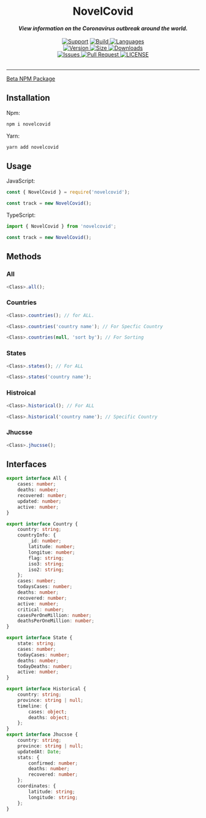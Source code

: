 <div align="center">
        <h1> NovelCovid </h1>
    <strong> <i>View information on the Coronavirus outbreak around the world.</i></strong>
  <br>
  <br>
  <a href="https://discord.gg/tTEBTxR">
    <img src="https://img.shields.io/discord/502930687503106068.svg?colorB=Blue&logo=discord&label=Support&style=for-the-badge" alt="Support"></a>

<a href="https://github.com/NovelCOVID/node-api/actions?query=workflow%3ABuild">
    <img src="https://img.shields.io/github/workflow/status/NovelCOVID/node-api/Build?color=green&label=Build&logo=github&logoColor=green&style=for-the-badge" alt="Build">
</a>

<a href="https://github.com/NovelCOVID/node-api">
    <img src="https://img.shields.io/github/languages/top/NovelCOVID/node-api?logo=typescript&logoColor=blue&style=for-the-badge" alt="Languages">
</a>
<br>
<a href="https://www.npmjs.com/package/novelcovid">
    <img src="https://img.shields.io/npm/v/novelcovid?logo=npm&style=for-the-badge" alt="Version">
</a>
<a href="https://www.npmjs.com/package/novelcovid">
	<img src="https://img.shields.io/bundlephobia/min/novelcovid?color=red&label=SIZE&logo=npm&style=for-the-badge", alt="Size">
</a>
<a href="https://www.npmjs.com/package/novelcovid">
<img src="https://img.shields.io/npm/dw/novelcovid?logo=npm&style=for-the-badge", alt="Downloads">
</a>
<br>
<a href="https://github.com/NovelCOVID/node-api/issues">
    <img src="https://img.shields.io/github/issues/NovelCOVID/node-api?color=red&logo=github&logoColor=red&style=for-the-badge" alt="Issues">
</a>

<a href="https://github.com/NovelCOVID/node-api/pulls">
    <img src="https://img.shields.io/github/issues-pr/NovelCOVID/node-api?logo=github&logoColor=brightgreen&style=for-the-badge" alt="Pull Request">
</a>
<a href="https://github.com/NovelCOVID/node-api/blob/master/LICENSE"><img src="https://img.shields.io/github/license/NovelCOVID/node-api?color=37f149&style=for-the-badge" alt="LICENSE">
</a>
<br>
<br>
<hr>
</div>


[Beta NPM Package](https://www.npmjs.com/package/covidtracker)


## Installation

Npm:

```bash
npm i novelcovid
```

Yarn:

```bash
yarn add novelcovid
```

## Usage

JavaScript:

```js
const { NovelCovid } = require('novelcovid');

const track = new NovelCovid();
```

TypeScript:

```ts
import { NovelCovid } from 'novelcovid';

const track = new NovelCovid();
```

## Methods

### All
```js
<Class>.all();
```
### Countries

```js
<Class>.countries(); // for ALL.
```
```js
<Class>.countries('country name'); // For Specfic Country
```
```js
<Class>.countries(null, 'sort by'); // For Sorting
```

### States
```js
<Class>.states(); // For ALL

<Class>.states('country name');
```

### Histroical
```js
<Class>.historical(); // For ALL
```
```js
<Class>.historical('country name'); // Specific Country
```

### Jhucsse
```js
<Class>.jhucsse();
```

## Interfaces
```ts
export interface All {
	cases: number;
	deaths: number;
	recovered: number;
	updated: number;
	active: number;
}

export interface Country {
	country: string;
	countryInfo: {
		_id: number;
		latitude: number;
		longitue: number;
		flag: string;
		iso3: string;
		iso2: string;
	};
	cases: number;
	todaysCases: number;
	deaths: number;
	recovered: number;
	active: number;
	critical: number;
	casesPerOneMillion: number;
	deathsPerOneMillion: number;
}

export interface State {
	state: string;
	cases: number;
	todayCases: number;
	deaths: number;
	todayDeaths: number;
	active: number;
}

export interface Historical {
	country: string;
	province: string | null;
	timeline: {
		cases: object;
		deaths: object;
	};
}
export interface Jhucsse {
	country: string;
	province: string | null;
	updatedAt: Date;
	stats: {
		confirmed: number;
		deaths: number;
		recovered: number;
	};
	coordinates: {
		latitude: string;
		longitude: string;
	};
}
```
